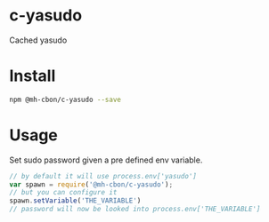 # c-yasudo

Cached yasudo

# Install

```sh
npm @mh-cbon/c-yasudo --save
```

# Usage

Set sudo password given a pre defined env variable.

```js
// by default it will use process.env['yasudo']
var spawn = require('@mh-cbon/c-yasudo');
// but you can configure it
spawn.setVariable('THE_VARIABLE')
// password will now be looked into process.env['THE_VARIABLE']
```
